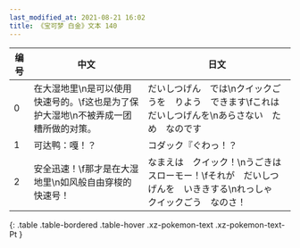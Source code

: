 ```yaml
---
last_modified_at: 2021-08-21 16:02
title: 《宝可梦 白金》文本 140
---
```

| 编号 | 中文 | 日文 |
| ---- | ---- | ---- |
| 0 | 在大湿地里\n是可以使用快速号的。\f这也是为了保护大湿地\n不被弄成一团糟所做的对策。 | だいしつげん　では\nクイックごうを　りよう　できます\fこれは　だいしつげんを\nあらさない　ため　なのです |
| 1 | 可达鸭：嘎！？ | コダック『ぐわっ！？ |
| 2 | 安全迅速！\f那才是在大湿地里\n如风般自由穿梭的快速号！ | なまえは　クイック！\nうごきは　スローモー！\fそれが　だいしつげんを　いききする\nれっしゃ　クイックごう　なのさ！ |
{: .table .table-bordered .table-hover .xz-pokemon-text .xz-pokemon-text-Pt }